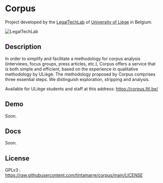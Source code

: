# Corpus

Project developed by the [LegalTechLab](https://legaltech.uliege.be/) of [University of Liège](https://uliege.be) in Belgium.

![LegalTechLab](https://corpus.lltl.be/storage/legaltech_logo.png)

## Description

In order to simplify and facilitate a methodology for corpus analysis (interviews, focus groups, press articles, etc.), Corpus offers a service that is both simple and efficient, based on the experience in qualitative methodology by ULiège. The methodology proposed by Corpus comprises three essential steps. We distinguish exploration, stripping and analysis.

Available for ULiège students and staff at this address: <https://corpus.lltl.be/>

## Demo
Soon.

## Docs
Soon.

## License
GPLv3 : <https://raw.githubusercontent.com/tintamarre/corpus/main/LICENSE>